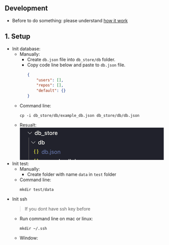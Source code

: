 ## Development
- Before to do something: please understand [how it work](./how_it_work.md)

## 1. Setup
- Init database: 
    - Manually:
        - Create `db.json` file into `db_store/db` folder.
        - Copy code line below and paste to `db.json` file.
            ``` json
            {
                "users": [],
                "repos": [],
                "default": {}
            }
            ```
    - Command line:
        ```
        cp -i db_store/db/example_db.json db_store/db/db.json 
        ```
    - Resualt: 
    ![data folder file data](./../sources/doc_images/database_folderfile.png)
- Init test:
    - Manually:
        - Create folder with name `data` in `test` folder
    - Command line:
        ```
        mkdir test/data
        ```
- Init ssh
    >If you dont have ssh key before
    - Run command line on mac or linux:
        ```
        mkdir ~/.ssh
        ```
    - Window:

